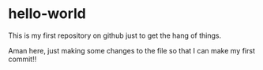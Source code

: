 # hello-world
This is my first repository on github just to get the hang of things.

Aman here, just making some changes to the file so that I can make my first commit!!

